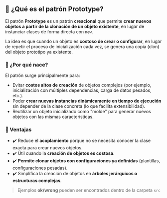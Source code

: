 ##  📌 ¿Qué es el patrón Prototype?
El patrón **Prototype** es un patrón **creacional** que permite **crear nuevos objetos a partir de la clonación de un 
objeto existente**, en lugar de instanciar clases de forma directa con `new`.

La idea es que cuando un objeto es **costoso de crear o configurar**, en lugar de repetir el proceso de inicialización cada 
vez, se genera una copia (clon) del objeto prototipo ya existente.

### 📌 ¿Por qué nace?
El patrón surge principalmente para:
- Evitar **costos altos de creación** de objetos complejos (por ejemplo, inicialización con múltiples dependencias, carga de datos pesados, etc.).
- Poder **crear nuevas instancias dinámicamente en tiempo de ejecución** sin depender de la clase concreta (lo que facilita extensibilidad).
- Reutilizar un objeto inicializado como "molde" para generar nuevos objetos con las mismas características.

### 📌 Ventajas
- ✔️ Reduce el **acoplamiento** porque no se necesita conocer la clase exacta para crear nuevos objetos.
- ✔️ Útil cuando la **creación de objetos es costosa**.
- ✔️ **Permite clonar objetos con configuraciones ya definidas** (plantillas, configuraciones pesadas).
- ✔️ Simplifica la creación de objetos en **árboles jerárquicos o estructuras complejas**.

> Ejemplos **ok/wrong** pueden ser encontrados dentro de la carpeta `src`